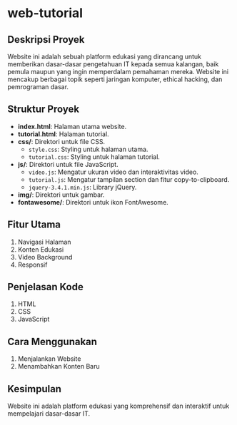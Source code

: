 # web-tutorial

## Deskripsi Proyek
Website ini adalah sebuah platform edukasi yang dirancang untuk memberikan dasar-dasar pengetahuan IT kepada semua kalangan, baik pemula maupun yang ingin memperdalam pemahaman mereka. Website ini mencakup berbagai topik seperti jaringan komputer, ethical hacking, dan pemrograman dasar.

## Struktur Proyek
- **index.html**: Halaman utama website.
- **tutorial.html**: Halaman tutorial.
- **css/**: Direktori untuk file CSS.
  - `style.css`: Styling untuk halaman utama.
  - `tutorial.css`: Styling untuk halaman tutorial.
- **js/**: Direktori untuk file JavaScript.
  - `video.js`: Mengatur ukuran video dan interaktivitas video.
  - `tutorial.js`: Mengatur tampilan section dan fitur copy-to-clipboard.
  - `jquery-3.4.1.min.js`: Library jQuery.
- **img/**: Direktori untuk gambar.
- **fontawesome/**: Direktori untuk ikon FontAwesome.

## Fitur Utama
1. Navigasi Halaman
2. Konten Edukasi
3. Video Background
4. Responsif

## Penjelasan Kode
1. HTML
2. CSS
3. JavaScript

## Cara Menggunakan
1. Menjalankan Website
2. Menambahkan Konten Baru

## Kesimpulan
Website ini adalah platform edukasi yang komprehensif dan interaktif untuk mempelajari dasar-dasar IT.